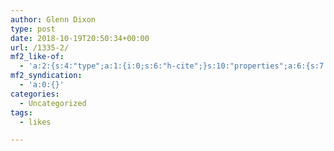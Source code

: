 ```yaml
---
author: Glenn Dixon
type: post
date: 2018-10-19T20:50:34+00:00
url: /1335-2/
mf2_like-of:
  - 'a:2:{s:4:"type";a:1:{i:0;s:6:"h-cite";}s:10:"properties";a:6:{s:7:"summary";a:1:{i:0;s:149:"Months after the Trump Administration announced that it would halt its practice of separating immigrant families, the practice has quietly continued.";}s:4:"name";a:1:{i:0;s:86:"The Five-Year-Old Who Was Detained at the Border and Persuaded to Sign Away Her Rights";}s:3:"url";a:1:{i:0;s:127:"https://www.newyorker.com/news/news-desk/the-five-year-old-who-was-detained-at-the-border-and-convinced-to-sign-away-her-rights";}s:8:"category";a:12:{i:0;s:11:"immigration";i:1;s:17:"family separation";i:2;s:8:"honduras";i:3;s:8:"refugees";i:4;s:12:"donald trump";i:5;s:4:"News";i:6;s:10:" News Desk";i:7;s:12:" immigration";i:8;s:18:" family separation";i:9;s:9:" honduras";i:10;s:9:" refugees";i:11;s:13:" donald trump";}s:11:"publication";a:1:{i:0;s:14:"The New Yorker";}s:8:"featured";a:1:{i:0;s:109:"https://media.newyorker.com/photos/5bbf993cfeaac92d0fd609a3/16:9/w_1200,h_630,c_limit/Stillman-HelenCaseB.jpg";}}}'
mf2_syndication:
  - 'a:0:{}'
categories:
  - Uncategorized
tags:
  - likes

---
```

